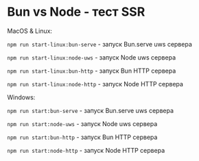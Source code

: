 # Bun vs Node - тест SSR

MacOS & Linux:

`npm run start-linux:bun-serve` - запуск Bun.serve uws сервера

`npm run start-linux:node-uws` - запуск Node uws сервера

`npm run start-linux:bun-http` - запуск Bun HTTP сервера

`npm run start-linux:node-http` - запуск Node HTTP сервера

Windows:

`npm run start:bun-serve` - запуск Bun.serve uws сервера

`npm run start:node-uws` - запуск Node uws сервера

`npm run start:bun-http` - запуск Bun HTTP сервера

`npm run start:node-http` - запуск Node HTTP сервера
